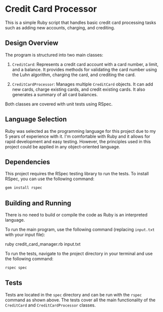 # Credit Card Processor

This is a simple Ruby script that handles basic credit card processing tasks such as adding new accounts, charging, and crediting.

## Design Overview

The program is structured into two main classes:

1. `CreditCard`: Represents a credit card account with a card number, a limit, and a balance. It provides methods for validating the card number using the Luhn algorithm, charging the card, and crediting the card.

2. `CreditCardProcessor`: Manages multiple `CreditCard` objects. It can add new cards, charge existing cards, and credit existing cards. It also generates a summary of all card balances.

Both classes are covered with unit tests using RSpec.

## Language Selection

Ruby was selected as the programming language for this project due to my 5 years of experience with it. I'm comfortable with Ruby and it allows for rapid development and easy testing. However, the principles used in this project could be applied in any object-oriented language.

## Dependencies

This project requires the RSpec testing library to run the tests. To install RSpec, you can use the following command:

```bash
gem install rspec
```

## Building and Running

There is no need to build or compile the code as Ruby is an interpreted language. 

To run the main program, use the following command (replacing `input.txt` with your input file):

ruby credit_card_manager.rb input.txt


To run the tests, navigate to the project directory in your terminal and use the following command:

```bash
rspec spec
```

## Tests

Tests are located in the `spec` directory and can be run with the `rspec` command as shown above. The tests cover all the main functionality of the `CreditCard` and `CreditCardProcessor` classes.
